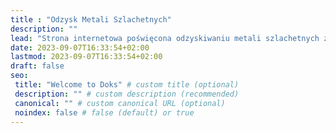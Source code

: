 ```yaml
---
title : "Odzysk Metali Szlachetnych"
description: ""
lead: "Strona internetowa poświęcona odzyskiwaniu metali szlachetnych ze złomu elektronicznego to miejsce, które promuje ekologiczne podejście do recyklingu elektroniki. Zawiera bogaty blog z artykułami reprezentowanymi przez atrakcyjne zdjęcia, które przenoszą czytelników do pełnej treści, edukując ich na temat procesu odzyskiwania wartościowych surowców z elektronicznych odpadów."
date: 2023-09-07T16:33:54+02:00
lastmod: 2023-09-07T16:33:54+02:00
draft: false
seo:
 title: "Welcome to Doks" # custom title (optional)
 description: "" # custom description (recommended)
 canonical: "" # custom canonical URL (optional)
 noindex: false # false (default) or true
---
```

